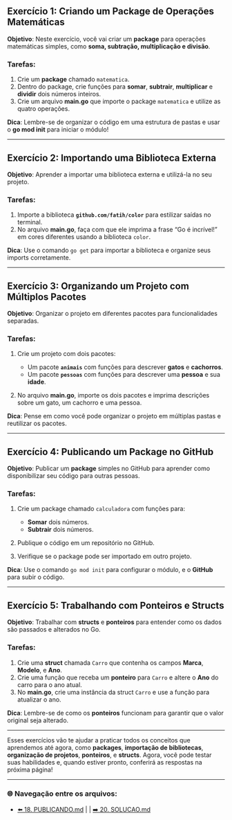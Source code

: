 ## **Exercício 1: Criando um Package de Operações Matemáticas**

**Objetivo**: Neste exercício, você vai criar um **package** para operações matemáticas simples, como **soma, subtração, multiplicação e divisão**.

### Tarefas:

1. Crie um **package** chamado `matematica`.
2. Dentro do package, crie funções para **somar**, **subtrair**, **multiplicar** e **dividir** dois números inteiros.
3. Crie um arquivo **main.go** que importe o package `matematica` e utilize as quatro operações.

**Dica**: Lembre-se de organizar o código em uma estrutura de pastas e usar o **go mod init** para iniciar o módulo!

---

## **Exercício 2: Importando uma Biblioteca Externa**

**Objetivo**: Aprender a importar uma biblioteca externa e utilizá-la no seu projeto.

### Tarefas:

1. Importe a biblioteca **`github.com/fatih/color`** para estilizar saídas no terminal.
2. No arquivo **main.go**, faça com que ele imprima a frase “Go é incrível!” em cores diferentes usando a biblioteca `color`.

**Dica**: Use o comando `go get` para importar a biblioteca e organize seus imports corretamente.

---

## **Exercício 3: Organizando um Projeto com Múltiplos Pacotes**

**Objetivo**: Organizar o projeto em diferentes pacotes para funcionalidades separadas.

### Tarefas:

1. Crie um projeto com dois pacotes:
   - Um pacote **`animais`** com funções para descrever **gatos** e **cachorros**.
   - Um pacote **`pessoas`** com funções para descrever uma **pessoa** e sua **idade**.
   
2. No arquivo **main.go**, importe os dois pacotes e imprima descrições sobre um gato, um cachorro e uma pessoa.

**Dica**: Pense em como você pode organizar o projeto em múltiplas pastas e reutilizar os pacotes.

---

## **Exercício 4: Publicando um Package no GitHub**

**Objetivo**: Publicar um **package** simples no GitHub para aprender como disponibilizar seu código para outras pessoas.

### Tarefas:

1. Crie um package chamado `calculadora` com funções para:
   - **Somar** dois números.
   - **Subtrair** dois números.
   
2. Publique o código em um repositório no GitHub.

3. Verifique se o package pode ser importado em outro projeto.

**Dica**: Use o comando `go mod init` para configurar o módulo, e o **GitHub** para subir o código.

---

## **Exercício 5: Trabalhando com Ponteiros e Structs**

**Objetivo**: Trabalhar com **structs** e **ponteiros** para entender como os dados são passados e alterados no Go.

### Tarefas:

1. Crie uma **struct** chamada `Carro` que contenha os campos **Marca**, **Modelo**, e **Ano**.
2. Crie uma função que receba um **ponteiro** para `Carro` e altere o **Ano** do carro para o ano atual.
3. No **main.go**, crie uma instância da struct `Carro` e use a função para atualizar o ano.

**Dica**: Lembre-se de como os **ponteiros** funcionam para garantir que o valor original seja alterado.

---

Esses exercícios vão te ajudar a praticar todos os conceitos que aprendemos até agora, como **packages**, **importação de bibliotecas**, **organização de projetos**, **ponteiros**, e **structs**. Agora, você pode testar suas habilidades e, quando estiver pronto, conferirá as respostas na próxima página!

---

### 🌐 Navegação entre os arquivos:

- [⬅️ 18. PUBLICANDO.md](https://github.com/atenatt/guia-devops/blob/main/programacao/golang/18.%20PUBLICANDO.md) | | [➡️ 20. SOLUCAO.md](https://github.com/atenatt/guia-devops/blob/main/programacao/golang/20.%20SOLUCAO.md)